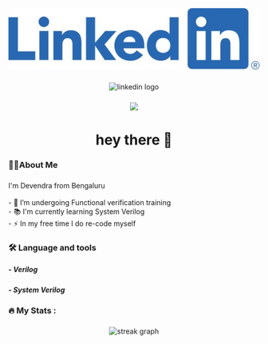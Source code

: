 <div align="center">
<!--   <img height="150" src="https://www.linkedin.com/in/devendra-vlsi-engineer"/> -->
  <a href="https://www.linkedin.com/in/devendra-vlsi-engineer" target="_blank"> <!-- optional target attribute -->
  <img src="link.jpg" alt="LinkedIn">
</a>
</div>

###

<div align="center">
  <img src="https://img.shields.io/static/v1?message=LinkedIn&logo=linkedin&label=&color=0077B5&logoColor=white&labelColor=&style=for-the-badge" height="25" alt="linkedin logo"  />

###

<div align="center">
  <img src="https://visitor-badge.laobi.icu/badge?page_id=devendra-vlsi-engineer.devendra-vlsi-engineer&"/>
</div>

###

<h1 align="center">hey there 👋</h1>

###

<h3 align="left">👩‍💻About Me</h3>

###

<p align="left"> I'm Devendra from Bengaluru<br><br>- 🔭 I’m undergoing Functional verification training<br>- 📚 I'm currently learning System Verilog<br>- ⚡ In my free time I do re-code myself</p>

###

<h3 align="left">🛠 Language and tools </h3>
<h5 align="left"> - Verilog </h2>
<h5 align="left"> - System Verilog </h2>

###

<h3 align="left">🔥   My Stats :</h3>

###

<div align="center">
  <img src="https://streak-stats.demolab.com?user=devendra-vlsi-engineer&locale=en&mode=daily&theme=dark&hide_border=false&border_radius=5&order=3" height="220" alt="streak graph"  />
</div>

###

